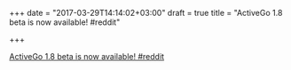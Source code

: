 +++
date = "2017-03-29T14:14:02+03:00"
draft = true
title = "ActiveGo 1.8 beta is now available!  #reddit"

+++

<p><a href="https://t.co/nFwKnPKjTa">ActiveGo 1.8 beta is now available!  #reddit</a></p>
